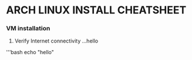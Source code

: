 ARCH LINUX INSTALL CHEATSHEET
=============================
### VM installation

1. Verify Internet connectivity
...hello

'''bash
echo "hello"
